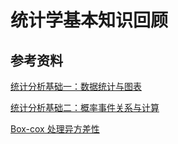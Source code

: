# 统计学基本知识回顾

## 参考资料

[统计分析基础一：数据统计与图表](http://blog.csdn.net/yuan_xw/article/details/51933373)

[统计分析基础二：概率事件关系与计算](http://blog.csdn.net/yuan_xw/article/details/51940525)

[Box-cox 处理异方差性](http://blog.sina.com.cn/s/blog_839b4f640102vqen.html)